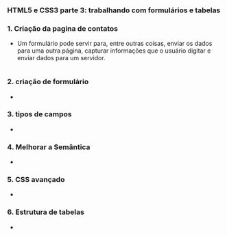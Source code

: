 ### HTML5 e CSS3 parte 3: trabalhando com formulários e tabelas


<h3>1. Criação da pagina de contatos  </h3>

*  Um formulário pode servir para, entre outras coisas, enviar os dados para uma outra página, capturar informações que o usuário digitar e enviar dados para um servidor.

```html


```

<h3>2. criação de formulário  </h3>

* 

<h3>3. tipos de campos </h3>

* 


<h3>4. Melhorar a Semântica </h3>

* 

<h3>5. CSS avançado </h3>

* 

<h3>6. Estrutura de tabelas</h3>

* 